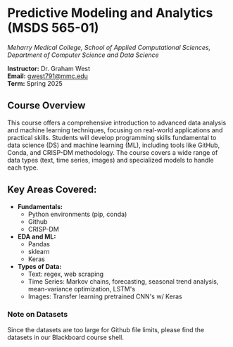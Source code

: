 # Predictive Modeling and Analytics (MSDS 565-01)
*Meharry Medical College, School of Applied Computational Sciences, Department of Computer Science and Data Science*

**Instructor:** Dr. Graham West  
**Email:** gwest791@mmc.edu  
**Term:** Spring 2025

## Course Overview
This course offers a comprehensive introduction to advanced data analysis and machine learning techniques, focusing on real-world applications and practical skills. Students will develop programming skills fundamental to data science (DS) and machine learning (ML), including tools like GitHub, Conda, and CRISP-DM methodology. The course covers a wide range of data types (text, time series, images) and specialized models to handle each type.

## Key Areas Covered:
- **Fundamentals:**
  - Python environments (pip, conda)
  - Github
  - CRISP-DM
- **EDA and ML:**
  - Pandas
  - sklearn
  - Keras
- **Types of Data:**
  - Text: regex, web scraping
  - Time Series: Markov chains, forecasting, seasonal trend analysis, mean-variance optimization, LSTM's
  - Images: Transfer learning pretrained CNN's w/ Keras

### Note on Datasets
Since the datasets are too large for Github file limits, please find the datasets in our Blackboard course shell.

